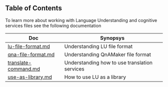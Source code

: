 ## Table of Contents

To learn more about working with Language Understanding and cognitive services files see the following documentation

| Doc     | Synopsys           | 
| ------------- |-------------|
| [lu-file-format.md](./docs/lu-file-format.md)| Understanding LU file format | 
| [qna-file-format.md](./docs/qna-file-format.md)| Understanding QnAMaker file format | 
| [translate-command.md](./docs/translate-command.md)| Understanding how to use translation services | 
| [use-as-library.md](./docs/use-as-library.md)| How to use LU as a library | 


